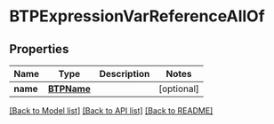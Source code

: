 # BTPExpressionVarReferenceAllOf

## Properties
Name | Type | Description | Notes
------------ | ------------- | ------------- | -------------
**name** | [**BTPName**](BTPName.md) |  | [optional] 

[[Back to Model list]](../README.md#documentation-for-models) [[Back to API list]](../README.md#documentation-for-api-endpoints) [[Back to README]](../README.md)


